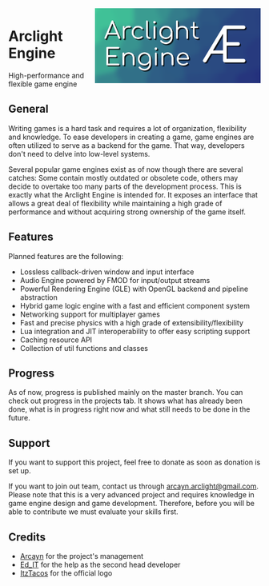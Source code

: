 <img src="assets/logo.png" height="150" align="right">

# Arclight Engine
High-performance and flexible game engine

## General
Writing games is a hard task and requires a lot of organization, flexibility and knowledge.
To ease developers in creating a game, game engines are often utilized to serve as a backend for the game.
That way, developers don't need to delve into low-level systems.

Several popular game engines exist as of now though there are several catches: Some contain mostly outdated or obsolete code, others may decide to overtake too many parts of the development process.
This is exactly what the Arclight Engine is intended for. It exposes an interface that allows a great deal of flexibility while maintaining a high grade of performance and without acquiring strong ownership of the game itself.

## Features
Planned features are the following:
- Lossless callback-driven window and input interface
- Audio Engine powered by FMOD for input/output streams
- Powerful Rendering Engine (GLE) with OpenGL backend and pipeline abstraction
- Hybrid game logic engine with a fast and efficient component system
- Networking support for multiplayer games
- Fast and precise physics with a high grade of extensibility/flexibility
- Lua integration and JIT interoperability to offer easy scripting support
- Caching resource API
- Collection of util functions and classes

## Progress
As of now, progress is published mainly on the master branch.
You can check out progress in the projects tab. It shows what has already been done, what is in progress right now and what still needs to be done in the future.

## Support
If you want to support this project, feel free to donate as soon as donation is set up.

If you want to join out team, contact us through arcayn.arclight@gmail.com. Please note that this is a very advanced project and requires knowledge in game engine design and game development. Therefore, before you will be able to contribute we must evaluate your skills first.

## Credits
- [Arcayn](https://github.com/Arcaiyn) for the project's management
- [Ed_IT](https://github.com/Ed-1T) for the help as the second head developer
- [ItzTacos](https://github.com/ItzTacosOfficial) for the official logo
